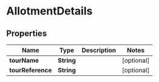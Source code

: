 # AllotmentDetails

## Properties
Name | Type | Description | Notes
------------ | ------------- | ------------- | -------------
**tourName** | **String** |  |  [optional]
**tourReference** | **String** |  |  [optional]
